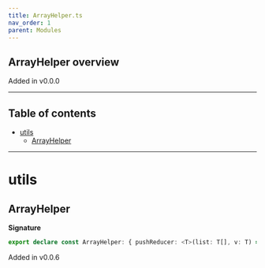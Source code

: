 ```yaml
---
title: ArrayHelper.ts
nav_order: 1
parent: Modules
---
```


## ArrayHelper overview

Added in v0.0.0

---

<h2 class="text-delta">Table of contents</h2>

- [utils](#utils)
  - [ArrayHelper](#arrayhelper)

---

# utils

## ArrayHelper

**Signature**

```ts
export declare const ArrayHelper: { pushReducer: <T>(list: T[], v: T) => T[]; prevIdx: TIdxFn; nextIdx: TIdxFn }
```

Added in v0.0.6
